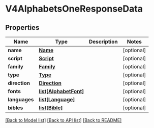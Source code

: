 # V4AlphabetsOneResponseData

## Properties
Name | Type | Description | Notes
------------ | ------------- | ------------- | -------------
**name** | [**Name**](Name.md) |  | [optional] 
**script** | [**Script**](Script.md) |  | [optional] 
**family** | [**Family**](Family.md) |  | [optional] 
**type** | [**Type**](Type.md) |  | [optional] 
**direction** | [**Direction**](Direction.md) |  | [optional] 
**fonts** | [**list[AlphabetFont]**](AlphabetFont.md) |  | [optional] 
**languages** | [**list[Language]**](Language.md) |  | [optional] 
**bibles** | [**list[Bible]**](Bible.md) |  | [optional] 

[[Back to Model list]](../README.md#documentation-for-models) [[Back to API list]](../README.md#documentation-for-api-endpoints) [[Back to README]](../README.md)


